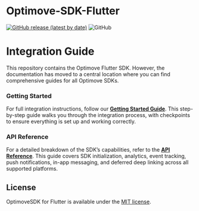 # Optimove-SDK-Flutter

[![GitHub release (latest by date)](https://img.shields.io/github/v/release/optimove-tech/Optimove-SDK-Flutter?style=flat-square)](https://github.com/optimove-tech/Optimove-SDK-Flutter/releases/latest)
![GitHub](https://img.shields.io/github/license/optimove-tech/Optimove-SDK-Flutter?style=flat-square)

# Integration Guide

This repository contains the Optimove Flutter SDK. However, the documentation has moved to a central location where you can find comprehensive guides for all Optimove SDKs.  

### Getting Started  
For full integration instructions, follow our **[Getting Started Guide](https://developer.optimove.com/docs/optimobile-getting-started)**. This step-by-step guide walks you through the integration process, with checkpoints to ensure everything is set up and working correctly.  

### API Reference  
For a detailed breakdown of the SDK’s capabilities, refer to the **[API Reference](https://developer.optimove.com/reference/api-reference-optimobile-sdk)**. This guide covers SDK initialization, analytics, event tracking, push notifications, in-app messaging, and deferred deep linking across all supported platforms.  

## License

OptimoveSDK for Flutter is available under the [MIT license](LICENSE).
